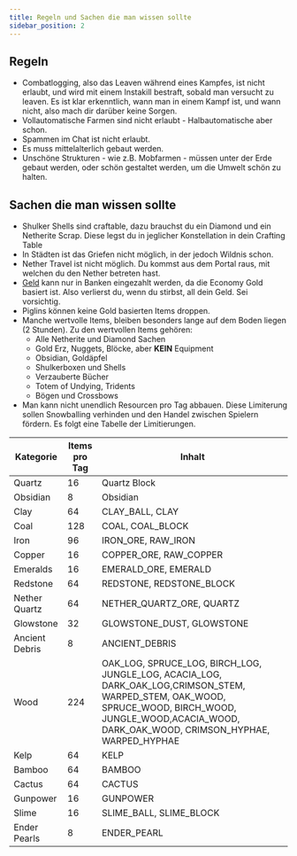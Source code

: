 ```yaml
---
title: Regeln und Sachen die man wissen sollte
sidebar_position: 2
---
```

## Regeln
- Combatlogging, also das Leaven während eines Kampfes, ist nicht erlaubt, und wird mit einem Instakill bestraft, sobald man versucht zu leaven. Es ist klar erkenntlich, wann man in einem Kampf ist, und wann nicht, also mach dir darüber keine Sorgen.
- Vollautomatische Farmen sind nicht erlaubt - Halbautomatische aber schon.
- Spammen im Chat ist nicht erlaubt.
- Es muss mittelalterlich gebaut werden.
- Unschöne Strukturen - wie z.B. Mobfarmen - müssen unter der Erde gebaut werden, oder schön gestaltet werden, um die Umwelt schön zu halten.
## Sachen die man wissen sollte
- Shulker Shells sind craftable, dazu brauchst du ein Diamond und ein Netherite Scrap. Diese legst du in jeglicher Konstellation in dein Crafting Table
- In Städten ist das Griefen nicht möglich, in der jedoch Wildnis schon.
- Nether Travel ist nicht möglich. Du kommst aus dem Portal raus, mit welchen du den Nether betreten hast.
- [Geld](04-Geld.md) kann nur in Banken eingezahlt werden, da die Economy Gold basiert ist. Also verlierst du, wenn du stirbst, all dein Geld. Sei vorsichtig.
- Piglins können keine Gold basierten Items droppen.
- Manche wertvolle Items, bleiben besonders lange auf dem Boden liegen (2 Stunden). Zu den wertvollen Items gehören:
  - Alle Netherite und Diamond Sachen
  - Gold Erz, Nuggets, Blöcke, aber **KEIN** Equipment
  - Obsidian, Goldäpfel
  - Shulkerboxen und Shells
  - Verzauberte Bücher
  - Totem of Undying, Tridents
  - Bögen und Crossbows
- Man kann nicht unendlich Resourcen pro Tag abbauen. Diese Limiterung sollen Snowballing verhinden und den Handel zwischen Spielern fördern. Es folgt eine Tabelle der Limitierungen.

| Kategorie | Items pro Tag | Inhalt |
|---|---|---|
| Quartz | 16 | Quartz Block |
| Obsidian | 8 | Obsidian |
| Clay | 64 | CLAY_BALL, CLAY |
| Coal | 128 | COAL, COAL_BLOCK |
| Iron | 96 | IRON_ORE, RAW_IRON |
| Copper | 16 | COPPER_ORE, RAW_COPPER |
| Emeralds | 16 | EMERALD_ORE, EMERALD |
| Redstone | 64 | REDSTONE, REDSTONE_BLOCK |
| Nether Quartz | 64 | NETHER_QUARTZ_ORE, QUARTZ |
| Glowstone | 32 | GLOWSTONE_DUST, GLOWSTONE |
| Ancient Debris | 8 | ANCIENT_DEBRIS |
| Wood | 224 | OAK_LOG, SPRUCE_LOG, BIRCH_LOG, JUNGLE_LOG, ACACIA_LOG, DARK_OAK_LOG,CRIMSON_STEM, WARPED_STEM, OAK_WOOD, SPRUCE_WOOD, BIRCH_WOOD, JUNGLE_WOOD,ACACIA_WOOD, DARK_OAK_WOOD, CRIMSON_HYPHAE, WARPED_HYPHAE |
| Kelp | 64 | KELP |
| Bamboo | 64 | BAMBOO |
| Cactus | 64 | CACTUS |
| Gunpower | 16 | GUNPOWER |
| Slime | 16 | SLIME_BALL, SLIME_BLOCK |
| Ender Pearls | 8 | ENDER_PEARL |

